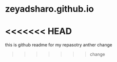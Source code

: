 # zeyadsharo.github.io
<<<<<<< HEAD
=======
this is github readme for my repasotry
anther change 
>>>>>>> change
